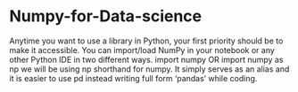 # Numpy-for-Data-science
Anytime you want to use a library in Python, your first priority should be to make it accessible. You can import/load NumPy in your notebook or any other Python IDE in two different ways. import numpy OR import numpy as np we will be using np shorthand for numpy. It simply serves as an alias and it is easier to use pd instead writing full form ‘pandas’ while coding.
